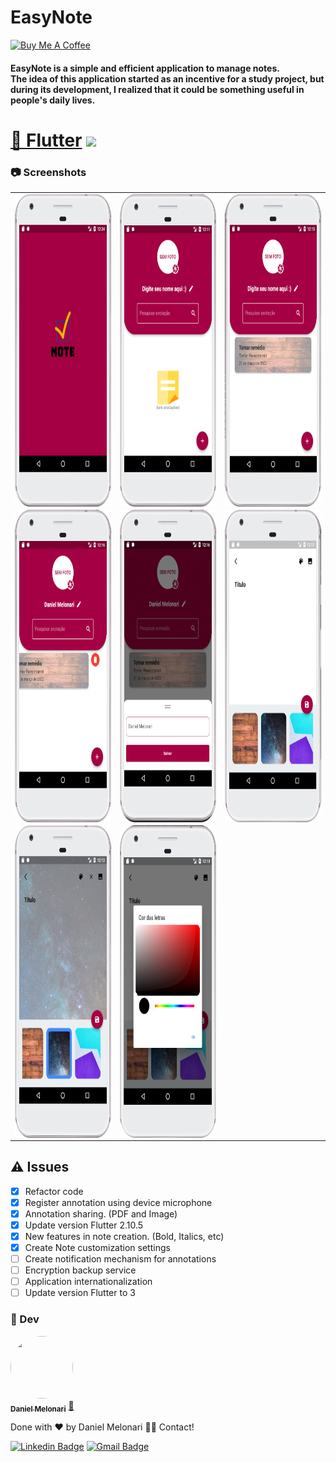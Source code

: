 # EasyNote

<a href="https://www.buymeacoffee.com/danielmelonari" target="_blank"><img src="https://cdn.buymeacoffee.com/buttons/default-orange.png" alt="Buy Me A Coffee" height="41" width="174"></a>

#### EasyNote is a simple and efficient application to manage notes.<br> The idea of this application started as an incentive for a study project, but during its development, I realized that it could be something useful in people's daily lives.

<h1 align="">
    <a href="https://flutter.dev/">🔗 Flutter</a>
<img src="https://img.shields.io/badge/Flutter-Version2.10.5-blue"/>
</h1>

### :camera:  Screenshots
<table>
  <tr>
    <td><img align="left" src="https://github.com/llFurtll/NoteCleanArch/blob/master/imagens/splash.png" height="500px" width="250px"></td>
    <td><img align="left" src="https://github.com/llFurtll/NoteCleanArch/blob/master/imagens/home.png" height="500px" width="250px"></td>
    <td><img align="left" src="https://github.com/llFurtll/NoteCleanArch/blob/master/imagens/home_anotacao.png" height="500px" width="250px"></td>
  </tr>
  <tr>
    <td><img align="left" src="https://github.com/llFurtll/NoteCleanArch/blob/master/imagens/home_deletar.png" height="500px" width="250px"></td>
    <td><img align="left" src="https://github.com/llFurtll/NoteCleanArch/blob/master/imagens/home_nome.png" height="500px" width="250px"></td>
    <td><img align="left" src="https://github.com/llFurtll/NoteCleanArch/blob/master/imagens/cadastro.png" height="500px" width="250px"></td>
  </tr>
  <tr>
    <td><img align="left" src="https://github.com/llFurtll/NoteCleanArch/blob/master/imagens/cadastro_fundo.png" height="500px" width="250px"></td>
    <td><img align="left" src="https://github.com/llFurtll/NoteCleanArch/blob/master/imagens/cadastro_cor.png" height="500px" width="250px"></td>
  </tr>
</table>

## :warning:  Issues
- [x] Refactor code
- [x] Register annotation using device microphone
- [x] Annotation sharing. (PDF and Image)
- [x] Update version Flutter 2.10.5
- [x] New features in note creation. (Bold, Italics, etc)
- [x] Create Note customization settings
- [ ] Create notification mechanism for annotations
- [ ] Encryption backup service
- [ ] Application internationalization
- [ ] Update version Flutter to 3

### :man:  Dev
<a href="https://www.linkedin.com/in/daniel-melonari-5413a7197/" target="_blank">
 <img style="border-radius: 50%;" src="https://avatars.githubusercontent.com/u/48370450?v=4" width="100px;" height="100px" alt=""/>
 <br />
 <sub><b>Daniel Melonari</b></sub></a> <a href="https://www.linkedin.com/in/daniel-melonari-5413a7197/" title="Linkedin" target="_blank">🚀</a>


Done with ❤️ by Daniel Melonari 👋🏽 Contact!

[![Linkedin Badge](https://img.shields.io/badge/-Daniel-blue?style=flat-square&logo=Linkedin&logoColor=white&link=https://www.linkedin.com/in/daniel-melonari-5413a7197/)](https://www.linkedin.com/in/daniel-melonari-5413a7197/) 
[![Gmail Badge](https://img.shields.io/badge/-danielmelonari@gmail.com-c14438?style=flat-square&logo=Gmail&logoColor=white&link=mailto:danielmelonari@gmail.com)](mailto:danielmelonari@gmail.com)
